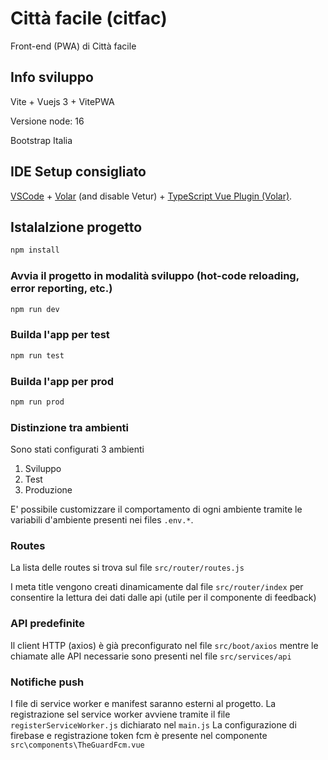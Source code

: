 <!--
 SPDX-License-Identifier: EUPL-1.2
 Copyright CSI Piemonte - 2023
-->

# Città facile (citfac)

Front-end (PWA) di Città facile

## Info sviluppo

Vite + Vuejs 3 + VitePWA

Versione node: 16

Bootstrap Italia


## IDE Setup consigliato

[VSCode](https://code.visualstudio.com/) + [Volar](https://marketplace.visualstudio.com/items?itemName=Vue.volar) (and disable Vetur) + [TypeScript Vue Plugin (Volar)](https://marketplace.visualstudio.com/items?itemName=Vue.vscode-typescript-vue-plugin).


## Istalalzione progetto

```sh
npm install
```

### Avvia il progetto in modalità sviluppo (hot-code reloading, error reporting, etc.)

```sh
npm run dev
```

### Builda l'app per test

```sh
npm run test
```


### Builda l'app per prod

```sh
npm run prod
```


### Distinzione tra ambienti

Sono stati configurati 3 ambienti

1. Sviluppo
2. Test
3. Produzione

E' possibile customizzare il comportamento di ogni ambiente tramite le variabili d'ambiente presenti nei files `.env.*`.

### Routes 

La lista delle routes si trova sul file `src/router/routes.js`

I meta title vengono creati dinamicamente dal file `src/router/index` per consentire la lettura dei dati dalle api (utile per il componente di feedback)

### API predefinite

Il client HTTP (axios) è già preconfigurato nel file `src/boot/axios` mentre le chiamate alle API necessarie sono
presenti nel file `src/services/api`


### Notifiche push

I file di service worker e manifest saranno esterni al progetto.
La registrazione sel service worker avviene tramite il file `registerServiceWorker.js` dichiarato nel `main.js`
La configurazione di firebase e registrazione token fcm è presente nel componente `src\components\TheGuardFcm.vue`




